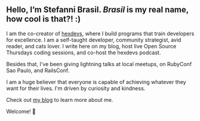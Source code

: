 ## Hello, I’m Stefanni Brasil. *Brasil* is my real name, how cool is that?! :)

I am the co-creator of [hexdevs](https://www.hexdevs.com/), where I build programs that train developers for excellence. I am a self-taught developer, community strategist, avid reader, and cats lover. I write here on my blog, host live Open Source Thursdays coding sessions, and co-host the hexdevs podcast.

Besides that, I've been giving lightning talks at local meetups, on RubyConf Sao Paulo, and RailsConf.

I am a huge believer that everyone is capable of achieving whatever they want for their lives. I'm driven by curiosity and kindness.

Check out [my blog](https://www.stefannibrasil.me/about/) to learn more about me.

Welcome! 👋

